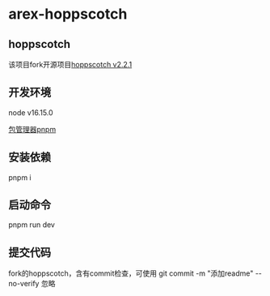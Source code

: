 # arex-hoppscotch

## hoppscotch
该项目fork开源项目[hoppscotch v2.2.1](https://github.com/hoppscotch/hoppscotch/releases/tag/v2.2.1)


## 开发环境

node v16.15.0

[包管理器pnpm](https://pnpm.io/)

## 安装依赖
pnpm i

## 启动命令

pnpm run dev

## 提交代码

fork的hoppscotch，含有commit检查，可使用 git commit -m "添加readme" --no-verify 忽略
